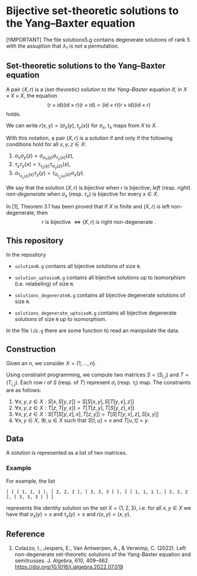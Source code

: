 # Bijective set-theoretic solutions to the Yang–Baxter equation

[!IMPORTANT]  The file solutions5.g contains degenerate solutions of rank 5 with the assuption that $\lambda_1$ is not a permutation.

## Set-theoretic solutions to the Yang–Baxter equation

A pair $(X,r)$ is a *(set-theoretic) solution to the Yang–Baxter* equation if, in $X\times X \times X$, the equation 
$$(r\times \text{id})(\text{id}\times r)(r\times \text{id}) =(\text{id}\times r)(r\times \text{id})(\text{id}\times r)$$
holds.

We can write $r(x,y)=(\sigma_x(y),\tau_y(x))$ for $\sigma_x,\tau_x$ maps from $X$ to $X$.

With this notation, a pair $(X,r)$ is a solution if and only if  the following conditions hold for all $x,y,z\in X$:
1. $\sigma_x\sigma_y(z)=\sigma_{\sigma_x(y)}\sigma_{\tau_y(x)}(z)$,
2. $\tau_z\tau_y(x)=\tau_{\tau_z(y)}\tau_{\sigma_y(z)}(x)$,
3. $\sigma_{\tau_{\sigma_y(z)}(x)}\tau_z(y)=\tau_{\sigma_{\tau_y(x)}(z)}\sigma_x(y)$.

We say that the solution $(X,r)$ is *bijective* when $r$ is bijective, *left* (resp. *right*) *non-degenerate* when $\sigma_x$ (resp. $\tau_x$) is bijective for every $x\in X$.

In [1], Theorem 3.1 has been proved that if $X$ is finite and $(X,r)$ is left non-degenerate, then 
$$r \text{ is bijective } \iff (X,r) \text{ is right non-degenerate }.$$

## This repository

In the repository 

- `solutionN.g` contains all bijective solutions of size `N`.

- `solution_uptoisoN.g`  contains all bijective solutions up to isomorphism (i.e. relabeling) of size `N`.

- `solutions_degenerateN.g` contains all bijective degenerate solutions of size `N`.

- `solutions_degenerate_uptoisoN.g` contains all bijective degenerate solutions of size `N` up to isomorphism.

In the file `lib.g` there are some function to read an manipulate the data. 

## Construction

Given an $n$, we consider $X=\{1,\ldots, n\}$.

Using constraint programming, we compute two matrices $S=(S_{i,j})$ and $T=(T_{i,j})$. Each row $i$ of $S$ (resp. of $T$) represent $\sigma_i$ (resp. $\tau_i$) map. The constraints are as follows:
1. $\forall x,y,z\in X: S[x,S[y,z]]=S[S[x,y],S[T[y,x],z]]$
2. $\forall x,y,z\in X: T[z,T[y,x]]=T[T[z,y],T[S[y,z],x]]$ 
3. $\forall x,y,z\in X: S[T[S[y,z],x],T[z,y]]=T[S[T[y,x],z],S[x,y]]$
4. $\forall x,y\in X,\ \exists t,u\in X$ such that $S[t,u]=x$ and $T[u,t]=y$.

## Data 

A solution is represented as a list of two matrices.

### Example

For example, the  list 

`[ [ [ 1, 1, 1 ], [ 2, 2, 2 ], [ 3, 3, 3 ] ], [ [ 1, 1, 1 ], [ 2, 2, 2 ], [ 3, 3, 3 ] ] ]` 

represents the identity solution on the set $X=\{1,2,3\}$, i.e.
for all $x,y\in X$ we have that $\sigma_x(y)=x$ and $\tau_x(y)=x$ and $r(x,y)=(x,y)$.


## Reference 
1. Colazzo, I., Jespers, E., Van Antwerpen, A., & Verwimp, C. (2022). Left non-degenerate set-theoretic solutions of the Yang-Baxter equation and semitrusses. J. Algebra, 610, 409–462. https://doi.org/10.1016/j.jalgebra.2022.07.019

